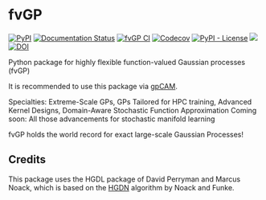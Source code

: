 # fvGP

[![PyPI](https://img.shields.io/pypi/v/fvGP)](https://pypi.org/project/fvgp/)
[![Documentation Status](https://readthedocs.org/projects/fvgp/badge/?version=latest)](https://fvgp.readthedocs.io/en/latest/?badge=latest)
[![fvGP CI](https://github.com/lbl-camera/fvGP/actions/workflows/fvGP-CI.yml/badge.svg)](https://github.com/lbl-camera/fvGP/actions/workflows/fvGP-CI.yml)
[![Codecov](https://img.shields.io/codecov/c/github/lbl-camera/fvGP)](https://app.codecov.io/gh/lbl-camera/fvGP)
[![PyPI - License](https://img.shields.io/badge/license-GPL%20v3-lightgrey)](https://pypi.org/project/fvgp/)
[<img src="https://img.shields.io/badge/slack-@gpCAM-purple.svg?logo=slack">](https://gpCAM.slack.com/)
[![DOI](https://zenodo.org/badge/434769505.svg)](https://zenodo.org/badge/latestdoi/434769505)


Python package for highly flexible function-valued Gaussian processes (fvGP)

It is recommended to use this package via [gpCAM](https://gpcam.lbl.gov/).

Specialties: Extreme-Scale GPs, GPs Tailored for HPC training, Advanced Kernel Designs, Domain-Aware Stochastic Function Approximation
Coming soon: All those advancements for stochastic manifold learning

fvGP holds the world record for exact large-scale Gaussian Processes!
## Credits

This package uses the HGDL package of David Perryman and Marcus Noack, which
is based on the [HGDN](https://www.sciencedirect.com/science/article/pii/S037704271730225X) algorithm by Noack and Funke.
